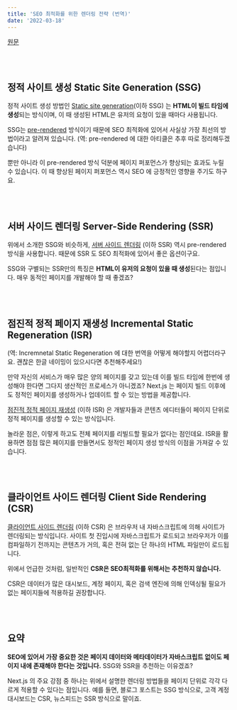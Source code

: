 ```yaml
---
title: 'SEO 최적화를 위한 렌더링 전략 (번역)'
date: '2022-03-18'
---
```


[원문](https://nextjs.org/learn/seo/rendering-and-ranking/rendering-strategies)

<br/>
<br/>

## 정적 사이트 생성 Static Site Generation (SSG)

정적 사이트 생성 방법인 [Static site generation](https://nextjs.org/docs/basic-features/pages#static-generation-recommended)(이하 SSG) 는 **HTML이 빌드 타임에 생성**되는 방식이며, 이 때 생성된 HTML은 유저의 요청이 있을 때마다 사용됩니다.
<br/>

SSG는 [pre-rendered](https://nextjs.org/docs/basic-features/pages#pre-rendering) 방식이기 때문에 SEO 최적화에 있어서 사실상 가장 최선의 방법이라고 알려져 있습니다. (역: pre-rendered 에 대한 아티클은 추후 따로 정리해두겠습니다)

뿐만 아니라 이 pre-rendered 방식 덕분에 페이지 퍼포먼스가 향상되는 효과도 누릴 수 있습니다. 이 때 향상된 페이지 퍼포먼스 역시 SEO 에 긍정적인 영향을 주기도 하구요.

<br/>
<br/>

## 서버 사이드 렌더링 Server-Side Rendering (SSR)

위에서 소개한 SSG와 비슷하게, [서버 사이드 렌더링](https://nextjs.org/docs/basic-features/pages#server-side-rendering) (이하 SSR) 역시 pre-rendered 방식을 사용합니다. 때문에 SSR 도 SEO 최적화에 있어서 좋은 옵션이구요.
<br/>

SSG와 구별되는 SSR만의 특징은 **HTML이 유저의 요청이 있을 때 생성**된다는 점입니다. 매우 동적인 페이지를 개발해야 할 때 좋겠죠?

<br/>
<br/>

## 점진적 정적 페이지 재생성 Incremental Static Regeneration (ISR)

(역: Incremnetal Static Regeneration 에 대한 번역을 어떻게 해야할지 어렵더라구요. 괜찮은 한글 네이밍이 있으시다면 추천해주세요!)
<br/>

만약 자신의 서비스가 매우 많은 양의 페이지를 갖고 있는데 이를 빌드 타임에 한번에 생성해야 한다면 그다지 생산적인 프로세스가 아니겠죠? Next.js 는 페이지 빌드 이후에도 정적인 페이지를 생성하거나 업데이트 할 수 있는 방법을 제공합니다.
<br/>

[점진적 정적 페이지 재생성](https://nextjs.org/docs/basic-features/data-fetching/overview#incremental-static-regeneration) (이하 ISR) 은 개발자들과 콘텐츠 에디터들이 페이지 단위로 정적 페이지를 생성할 수 있는 방식입니다.
<br/>

놀라운 점은, 이렇게 하고도 전체 페이지를 리빌드할 필요가 없다는 점인데요. ISR을 활용하면 점점 많은 페이지를 만들면서도 정적인 페이지 생성 방식의 이점을 가져갈 수 있습니다.

<br/>
<br/>

## 클라이언트 사이드 렌더링 Client Side Rendering (CSR)

[클라이언트 사이드 렌더링](https://nextjs.org/docs/basic-features/data-fetching/client-side) (이하 CSR) 은 브라우저 내 자바스크립트에 의해 사이트가 렌더링되는 방식입니다. 사이트 첫 진입시에 자바스크립트가 로드되고 브라우저가 이를 컴파일하기 전까지는 콘텐츠가 거의, 혹은 전혀 없는 단 하나의 HTML 파일만이 로드됩니다.
<br/>

위에서 언급한 것처럼, 일반적인 **CSR은 SEO최적화를 위해서는 추천하지 않습니다.**
<br/>

CSR은 데이터가 많은 대시보드, 계정 페이지, 혹은 검색 엔진에 의해 인덱싱될 필요가 없는 페이지들에 적용하길 권장합니다.

<br/>
<br/>

## 요약

**SEO에 있어서 가장 중요한 것은 페이지 데이터와 메타데이터가 자바스크립트 없이도 페이지 내에 존재해야 한다는 것입니다.** SSG와 SSR을 추천하는 이유겠죠?
<br/>

Next.js 의 주요 강점 중 하나는 위에서 설명한 렌더링 방법들을 페이지 단위로 각각 다르게 적용할 수 있다는 점입니다. 예를 들면, 블로그 포스트는 SSG 방식으로, 고객 계정 대시보드는 CSR, 뉴스피드는 SSR 방식으로 말이죠.
